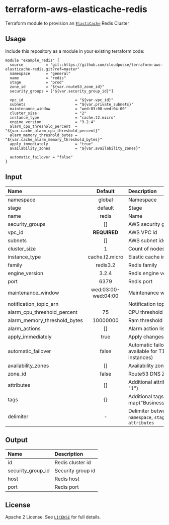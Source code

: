 # terraform-aws-elasticache-redis

Terraform module to provision an [`ElastiCache`](https://aws.amazon.com/elasticache/) Redis Cluster


## Usage

Include this repository as a module in your existing terraform code:

```hcl
module "example_redis" {
  source          = "git::https://github.com/cloudposse/terraform-aws-elasticache-redis.git?ref=master"
  namespace       = "general"
  name            = "redis"
  stage           = "prod"
  zone_id         = "${var.route53_zone_id}"
  security_groups = ["${var.security_group_id}"]

  vpc_id                       = "${var.vpc_id}"
  subnets                      = "${var.private_subnets}"
  maintenance_window           = "wed:03:00-wed:04:00"
  cluster_size                 = "2"
  instance_type                = "cache.t2.micro"
  engine_version               = "3.2.4"
  alarm_cpu_threshold_percent  = "${var.cache_alarm_cpu_threshold_percent}"
  alarm_memory_threshold_bytes = "${var.cache_alarm_memory_threshold_bytes}"
  apply_immediately            = "true"
  availability_zones           = "${var.availability_zones}"

  automatic_failover = "false"
}
```


## Input

|  Name                        |  Default            |  Description                                                    |
|:-----------------------------|:-------------------:|:----------------------------------------------------------------|
| namespace                    | global              | Namespace                                                       |
| stage                        | default             | Stage                                                           |
| name                         | redis               | Name                                                            |
| security_groups              | []                  | AWS security group ids                                          |
| vpc_id                       | __REQUIRED__        | AWS VPC id                                                      |
| subnets                      | []                  | AWS subnet ids                                                  |
| cluster_size                 | 1                   | Count of nodes in cluster                                       |
| instance_type                | cache.t2.micro      | Elastic cache instance type                                     |
| family                       | redis3.2            | Redis family                                                    |
| engine_version               | 3.2.4               | Redis engine version                                            |
| port                         | 6379                | Redis port                                                      |
| maintenance_window           | wed:03:00-wed:04:00 | Maintenance window                                              |
| notification_topic_arn       |                     | Notification topic arn                                          |
| alarm_cpu_threshold_percent  | 75                  | CPU threshold alarm level                                       |
| alarm_memory_threshold_bytes | 10000000            | Ram threshold alarm level                                       |
| alarm_actions                | []                  | Alarm action list                                               |
| apply_immediately            | true                | Apply changes immediately                                       |
| automatic_failover           | false               | Automatic failover (Not available for T1/T2 instances)          |
| availability_zones           | []                  | Availability zone ids                                           |
| zone_id                      | false               | Route53 DNS Zone id                                             |
| attributes                   | []                  | Additional attributes (_e.g._ "1")                              |
| tags                         | {}                  | Additional tags (_e.g._ map("BusinessUnit","ABC")               |
| delimiter                    | -                   | Delimiter between `name`, `namespace`, `stage` and `attributes` |


## Output

| Name              | Description       |
|:------------------|:------------------|
| id                | Redis cluster id  |
| security_group_id | Security group id |
| host              | Redis host        |
| port              | Redis port        |


## License

Apache 2 License. See [`LICENSE`](LICENSE) for full details.
